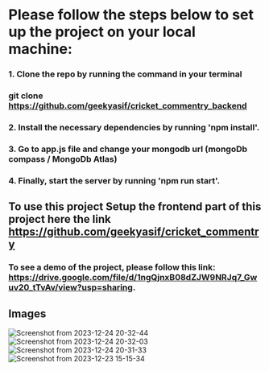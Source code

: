 # Please follow the steps below to set up the project on your local machine:

### 1. Clone the repo by running the command in your terminal
### git clone https://github.com/geekyasif/cricket_commentry_backend
### 2. Install the necessary dependencies by running 'npm install'.
### 3. Go to app.js file and change your mongodb url (mongoDb compass / MongoDb Atlas)
### 4. Finally, start the server by running 'npm run start'.

## To use this project Setup the frontend part of this project here the link https://github.com/geekyasif/cricket_commentry

### To see a demo of the project, please follow this link: https://drive.google.com/file/d/1ngQjnxB08dZJW9NRJq7_Gwuv20_tTvAv/view?usp=sharing.

## Images

![Screenshot from 2023-12-24 20-32-44](https://github.com/geekyasif/cricket_commentry/assets/38504330/93b5cdb3-13e9-478e-8a3b-0f36d8a7a0ef)
![Screenshot from 2023-12-24 20-32-03](https://github.com/geekyasif/cricket_commentry/assets/38504330/838c8929-61cc-4211-8460-1ca670813081)
![Screenshot from 2023-12-24 20-31-33](https://github.com/geekyasif/cricket_commentry/assets/38504330/0c7041fb-5d2c-4fab-b7fe-171e7ff07778)
![Screenshot from 2023-12-23 15-15-34](https://github.com/geekyasif/cricket_commentry/assets/38504330/0920189b-c431-442c-a418-f8f085ed8b0d)
